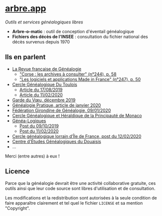 [arbre.app](https://arbre.app)
===

_Outils et services généalogiques libres_

- **Arbre-o-matic** : outil de conception d'éventail généalogique
- **Fichiers des décès de l'INSEE** : consultation du fichier national des décès survenus depuis 1970

## Ils en parlent

- [La Revue française de Généalogie](https://www.rfgenealogie.com/)
    - ["Corse : les archives à consulter" (n°244), p. 58](https://www.rfgenealogie.com/le-magazine/244-corse-les-archives-a-consulter)
    - ["Les logiciels et applications Made in France" (n°247), p. 50](https://www.rfgenealogie.com/le-magazine/247-les-logiciels-et-applications-made-in-france)
- [Cercle Généalogique Du Toulois](https://www.genealogiedutoulois.fr/)
    - [Article du 17/08/2019](https://www.genealogiedutoulois.fr/actualite-354-zoom-sur.html)
    - [Article du 11/02/2020](https://www.genealogiedutoulois.fr/actualite-380-fichiers-des-deces-de-linsee.html)
- [Garde du Vœu, décembre 2019](https://garde-du-voeu.com/wp/arbre-o-matic/)
- [Généalogie Pratique, article de janvier 2020](https://www.genealogiepratique.fr/comment-consulter-fichiers-deces-insee/#Les_fichiers_de_deces_sur_Arbre_app)
- [Fédération Girondine de Généalogie, 09/01/2020](http://adherents.fshgenea33.fr/annee2020/agf-09-01-20.pdf)
- [Cercle Généalogique et Héraldique
de la Principauté de Monaco](https://www.genealogiemonaco.org/liens-utiles/)
- [Généa-Logiques](https://genea-logiques.com/)
    - [Post du 09/10/2019](https://www.facebook.com/GeneaLogiques/posts/2326432924145970)
    - [Post du 11/02/2020](https://www.facebook.com/GeneaLogiques/posts/2603253009797292)
- [Cercle généalogique lorrain d’Île de France, post du 12/02/2020](https://www.facebook.com/CGLIDF/posts/164251515038234)
- [Centre d'Études Généalogiques du Douaisis](https://www.lecegd.fr/cest-sympa/)
- ...

Merci (entre autres) à eux !

## Licence

Parce que la généalogie devrait être une activité collaborative gratuite, ces outils ainsi que leur code source sont libres d'utilisation et de consultation.

Les modifications et la redistribution sont autorisées à la seule condition de faire apparaître clairement et tel quel le fichier `LICENSE` et sa mention "Copyright".